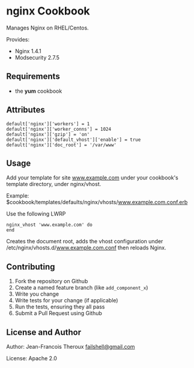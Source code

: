 nginx Cookbook
==============

Manages Nginx on RHEL/Centos.

Provides:
  * Nginx 1.4.1
  * Modsecurity 2.7.5

Requirements
------------

* the **yum** cookbook

Attributes
----------

    default['nginx']['workers'] = 1
    default['nginx']['worker_conns'] = 1024
    default['nginx']['gzip'] = 'on'
    default['nginx']['default_vhost']['enable'] = true
    default['nginx']['doc_root'] = '/var/www'

Usage
-----

Add your template for site www.example.com under your cookbook's template directory, under nginx/vhost.

Example: $cookbook/templates/defaults/nginx/vhosts/www.example.com.conf.erb

Use the following LWRP

    nginx_vhost 'www.example.com' do
    end

Creates the document root, adds the vhost configuration under /etc/nginx/vhosts.d/www.example.com.conf then reloads Nginx.

Contributing
------------

1. Fork the repository on Github
2. Create a named feature branch (like `add_component_x`)
3. Write you change
4. Write tests for your change (if applicable)
5. Run the tests, ensuring they all pass
6. Submit a Pull Request using Github

License and Author
------------------
Author: Jean-Francois Theroux <failshell@gmail.com>

License: Apache 2.0
